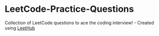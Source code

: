 # LeetCode-Practice-Questions
Collection of LeetCode questions to ace the coding interview! - Created using [LeetHub](https://github.com/QasimWani/LeetHub)
